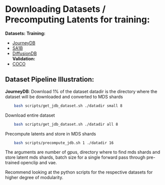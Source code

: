 # Downloading Datasets / Precomputing Latents for training:

**Datasets:**
**Training:**  
- [JourneyDB](https://journeydb.github.io/)
- [SA1B](https://ai.meta.com/datasets/segment-anything/)
- [DiffusionDB](https://github.com/poloclub/diffusiondb)  
**Validation:**  
- [COCO](https://cocodataset.org/#home)

## Dataset Pipeline Illustration:
**JourneyDB**:
Download 1% of the dataset
datadir is the directory where the dataset will be downloaded and converted to MDS shards
``` bash
    bash scripts/get_jdb_dataset.sh ./datadir small 8 
```
Download entire dataset
``` bash
    bash scripts/get_jdb_dataset.sh ./datadir all 8 
```
Precompute latents and store in MDS shards
``` bash
    bash scripts/precompute_jdb.sh 1 ./datadir 16
```
The arguments are number of gpus, directory where to find mds shards and store latent mds shards, batch size for a single forward pass through pre-trained openclip and vae.

Recommend looking at the python scripts for the respective datasets for higher degree of modularity.